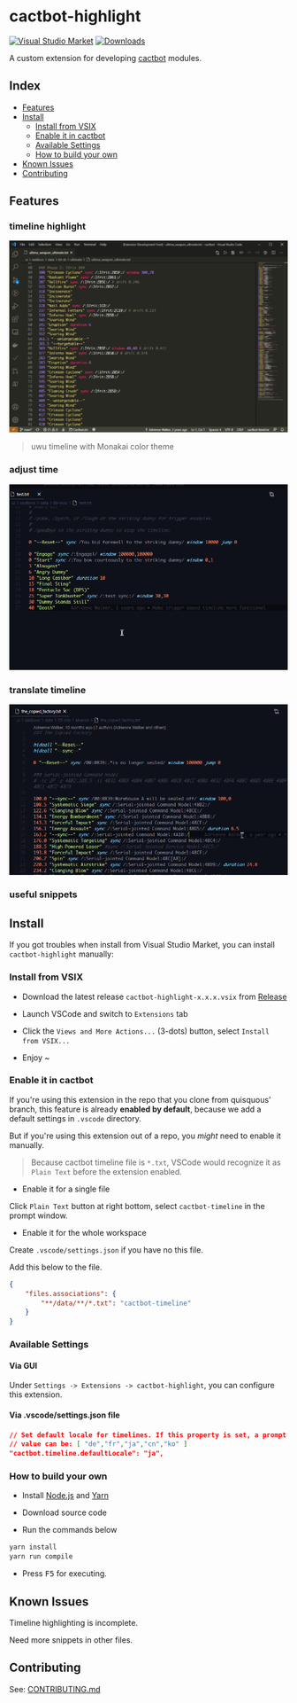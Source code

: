 # cactbot-highlight

[![Visual Studio Market](https://img.shields.io/visual-studio-marketplace/v/MaikoTan.cactbot-highlight?color=green&label=Visual%20Studio%20Market)](https://marketplace.visualstudio.com/items?itemName=MaikoTan.cactbot-highlight)
[![Downloads](https://img.shields.io/visual-studio-marketplace/d/MaikoTan.cactbot-highlight?color=green)](https://marketplace.visualstudio.com/items?itemName=MaikoTan.cactbot-highlight)

A custom extension for developing [cactbot](https://github.com/quisquous/cactbot/) modules.

## Index

- [Features](#features)
- [Install](#install)
  - [Install from VSIX](#install-from-vsix)
  - [Enable it in cactbot](#enable-it-in-cactbot)
  - [Available Settings](#available-settings)
  - [How to build your own](#how-to-build-your-own)
- [Known Issues](#known-issues)
- [Contributing](#contributing)

## Features

### timeline highlight

![timeline-highlight](images/timeline-highlight.png)

> uwu timeline with Monakai color theme

### adjust time

![adjust-time](images/adjust-time.gif)

### translate timeline

![translate-timeline.gif](images/translate-timeline.gif)

### useful snippets

## Install

If you got troubles when install from Visual Studio Market,
you can install `cactbot-highlight` manually:

### Install from VSIX

- Download the latest release `cactbot-highlight-x.x.x.vsix` from [Release](https://github.com/MaikoTan/cactbot-highlight/releases)

- Launch VSCode and switch to `Extensions` tab

- Click the `Views and More Actions...` (3-dots) button, select `Install from VSIX...`

- Enjoy ~

### Enable it in cactbot

If you're using this extension in the repo that you clone from quisquous' branch,
this feature is already **enabled by default**, because we add a default settings in `.vscode` directory.

But if you're using this extension out of a repo, you *might* need to enable it manually.

> Because cactbot timeline file is `*.txt`,
> VSCode would recognize it as `Plain Text` before the extension enabled.

- Enable it for a single file

Click `Plain Text` button at right bottom,
select `cactbot-timeline` in the prompt window.

- Enable it for the whole workspace

Create `.vscode/settings.json` if you have no this file.

Add this below to the file.

```json
{
    "files.associations": {
        "**/data/**/*.txt": "cactbot-timeline"
    }
}
```

### Available Settings

#### Via GUI

Under `Settings -> Extensions -> cactbot-highlight`,
you can configure this extension.

#### Via .vscode/settings.json file

```json
// Set default locale for timelines. If this property is set, a prompt would not shown.
// value can be: [ "de","fr","ja","cn","ko" ]
"cactbot.timeline.defaultLocale": "ja",
```

### How to build your own

- Install [Node.js](https://nodejs.org/) and [Yarn](https://yarnpkg.com/)

- Download source code

- Run the commands below

```bash
yarn install
yarn run compile
```

- Press <kbd>F5</kbd> for executing.

## Known Issues

Timeline highlighting is incomplete.

Need more snippets in other files.

## Contributing

See: [CONTRIBUTING.md](CONTRIBUTING.md)